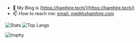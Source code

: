 <!--
**huhamhire/huhamhire** is a ✨ _special_ ✨ repository because its `README.md` (this file) appears on your GitHub profile.

Here are some ideas to get you started:

- 🔭 I’m currently working on ...
- 🌱 I’m currently learning ...
- 👯 I’m looking to collaborate on ...
- 🤔 I’m looking for help with ...
- 💬 Ask me about ...
- 📫 How to reach me: ...
- 😄 Pronouns: ...
- ⚡ Fun fact: ...
-->

- 🤔 My Blog is [https://hamhire.tech/](https://hamhire.tech/) 
- 📫 How to reach me: [email: me@huhamhire.com](me@huhamhire.com)

![Stats](https://github-readme-stats.vercel.app/api?username=huhamhire&show_icons=true&theme=transparent&line_height=28&include_all_commits=true)
![Top Langs](https://github-readme-stats-one-bice.vercel.app/api/top-langs/?username=huhamhire&theme=transparent&layout=compact&langs_count=10&role=OWNER,ORGANIZATION_MEMBER,COLLABORATOR)

![trophy](https://github-profile-trophy.vercel.app/?username=huhamhire&no-bg=true&column=6&margin-w=15&margin-h=15&&rank=-C,-?)
